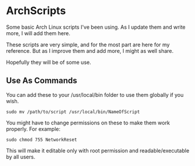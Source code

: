 # ArchScripts
Some basic Arch Linux scripts I've been using. As I update them and write more, I will add them here.

These scripts are very simple, and for the most part are here for my reference.
But as I improve them and add more, I might as well share.

Hopefully they will be of some use.

## Use As Commands
You can add these to your /usr/local/bin folder to use them globally if you wish.

`sudo mv /path/to/script /usr/local/bin/NameOfScript`

You might have to change permissions on these to make them work properly. For example:

`sudo chmod 755 NetworkReset`

This will make it editable only with root permission and readable/executable by all users.
